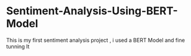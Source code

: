 # Sentiment-Analysis-Using-BERT-Model
This is my first sentiment analysis project , i used a BERT Model and fine tunning It 
  

 
     
 
   
